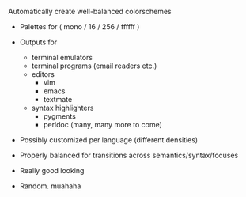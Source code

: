 Automatically create well-balanced colorschemes

* Palettes for  ( mono / 16 / 256 / ffffff )
* Outputs for
  - terminal emulators
  - terminal programs (email readers etc.)
  - editors
    - vim
    - emacs
    - textmate
  - syntax highlighters
    - pygments
    - perldoc
 (many, many more to come)

* Possibly customized per language (different densities)
* Properly balanced for transitions across semantics/syntax/focuses
* Really good looking
* Random. muahaha

